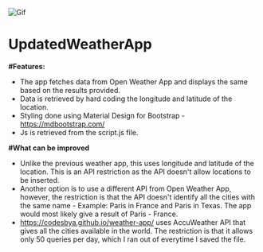 ![Gif](https://github.com/CodesbyA/UpdatedWeatherApp/blob/b2fd43d20e51d528ae9642349748a10151dc9750/img/ezgif.com-gif-maker.gif)

# UpdatedWeatherApp

 **#Features:**
- The app fetches data from Open Weather App and displays the same based on the results provided. 
- Data is retrieved by hard coding the longitude and latitude of the location. 
- Styling done using Material Design for Bootstrap - 
  https://mdbootstrap.com/
- Js is retrieved from the script.js file.

 **#What can be improved**
- Unlike the previous weather app, this uses longitude and latitude of the location. This is an API restriction as the API doesn't allow locations to be inserted. 
- Another option is to use a different API from Open Weather App, however, the restriction is that the API doesn't identify all the cities with the same name - Example: Paris in France and Paris in Texas. The app would most likely give a result of Paris - France.
- https://codesbya.github.io/weather-app/ uses AccuWeather API that gives all the cities available in the world. The restriction is that it allows only 50 queries per day, which I ran out of everytime I saved the file.
